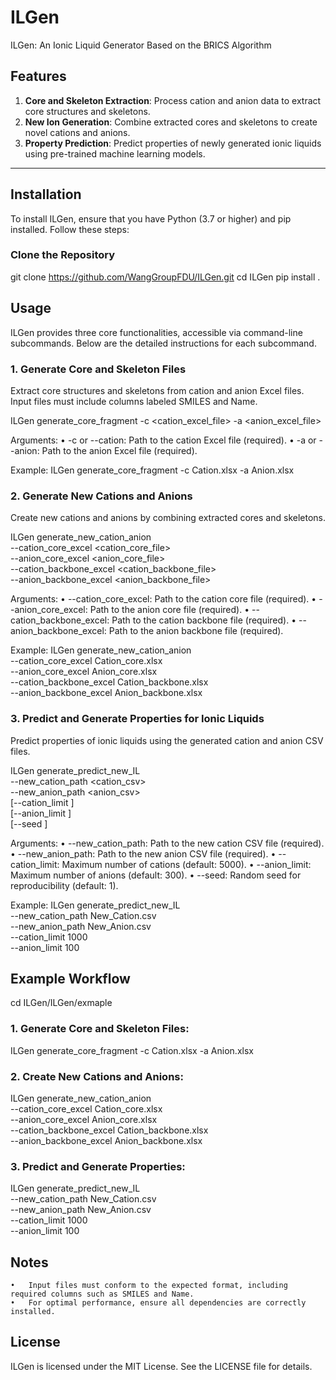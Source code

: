 # ILGen

ILGen: An Ionic Liquid Generator Based on the BRICS Algorithm

## Features

1. **Core and Skeleton Extraction**: Process cation and anion data to extract core structures and skeletons.
2. **New Ion Generation**: Combine extracted cores and skeletons to create novel cations and anions.
3. **Property Prediction**: Predict properties of newly generated ionic liquids using pre-trained machine learning models.

---

## Installation

To install ILGen, ensure that you have Python (3.7 or higher) and pip installed. Follow these steps:

### Clone the Repository
git clone https://github.com/WangGroupFDU/ILGen.git
cd ILGen
pip install .

## Usage

ILGen provides three core functionalities, accessible via command-line subcommands. Below are the detailed instructions for each subcommand.

### 1. Generate Core and Skeleton Files

Extract core structures and skeletons from cation and anion Excel files. Input files must include columns labeled SMILES and Name.

ILGen generate_core_fragment -c <cation_excel_file> -a <anion_excel_file>

Arguments:
	•	-c or --cation: Path to the cation Excel file (required).
	•	-a or --anion: Path to the anion Excel file (required).
 
Example:
ILGen generate_core_fragment -c Cation.xlsx -a Anion.xlsx

### 2. Generate New Cations and Anions

Create new cations and anions by combining extracted cores and skeletons.

ILGen generate_new_cation_anion \
    --cation_core_excel <cation_core_file> \
    --anion_core_excel <anion_core_file> \
    --cation_backbone_excel <cation_backbone_file> \
    --anion_backbone_excel <anion_backbone_file>

Arguments:
	•	--cation_core_excel: Path to the cation core file (required).
	•	--anion_core_excel: Path to the anion core file (required).
	•	--cation_backbone_excel: Path to the cation backbone file (required).
	•	--anion_backbone_excel: Path to the anion backbone file (required).

Example:
ILGen generate_new_cation_anion \
    --cation_core_excel Cation_core.xlsx \
    --anion_core_excel Anion_core.xlsx \
    --cation_backbone_excel Cation_backbone.xlsx \
    --anion_backbone_excel Anion_backbone.xlsx

### 3. Predict and Generate Properties for Ionic Liquids

Predict properties of ionic liquids using the generated cation and anion CSV files.

ILGen generate_predict_new_IL \
    --new_cation_path <cation_csv> \
    --new_anion_path <anion_csv> \
    [--cation_limit <limit>] \
    [--anion_limit <limit>] \
    [--seed <seed>]

Arguments:
	•	--new_cation_path: Path to the new cation CSV file (required).
	•	--new_anion_path: Path to the new anion CSV file (required).
	•	--cation_limit: Maximum number of cations (default: 5000).
	•	--anion_limit: Maximum number of anions (default: 300).
	•	--seed: Random seed for reproducibility (default: 1).

Example:
ILGen generate_predict_new_IL \
    --new_cation_path New_Cation.csv \
    --new_anion_path New_Anion.csv \
    --cation_limit 1000 \
    --anion_limit 100

## Example Workflow

cd ILGen/ILGen/exmaple

### 1. Generate Core and Skeleton Files:

ILGen generate_core_fragment -c Cation.xlsx -a Anion.xlsx

### 2. Create New Cations and Anions:

ILGen generate_new_cation_anion \
    --cation_core_excel Cation_core.xlsx \
    --anion_core_excel Anion_core.xlsx \
    --cation_backbone_excel Cation_backbone.xlsx \
    --anion_backbone_excel Anion_backbone.xlsx

### 3. Predict and Generate Properties:
ILGen generate_predict_new_IL \
    --new_cation_path New_Cation.csv \
    --new_anion_path New_Anion.csv \
    --cation_limit 1000 \
    --anion_limit 100

## Notes
	•	Input files must conform to the expected format, including required columns such as SMILES and Name.
	•	For optimal performance, ensure all dependencies are correctly installed.

## License

ILGen is licensed under the MIT License. See the LICENSE file for details.
